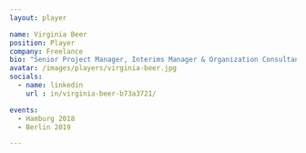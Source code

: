 ```yaml
---
layout: player

name: Virginia Beer
position: Player
company: Freelance
bio: "Senior Project Manager, Interims Manager & Organization Consultant"
avatar: /images/players/virginia-beer.jpg
socials:
  - name: linkedin
    url : in/virginia-beer-b73a3721/

events:
  - Hamburg 2018
  - Berlin 2019

---
```

